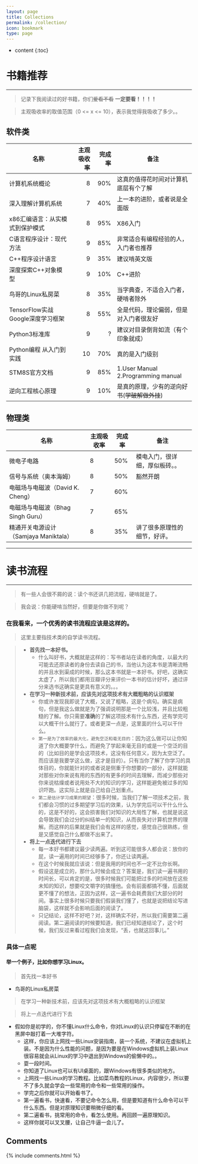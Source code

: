 ```yaml
---
layout: page
title: Collections
permalink: /collection/
icon: bookmark
type: page
---
```


* content
{:toc}



# 书籍推荐

****
> 记录下我阅读过的好书籍，你们~~爱看不看~~ **一定要看！！！！**

> 主观吸收率的取值范围（0 <= x <= 10），表示我觉得我吸收了多少。。

## 软件类

<!-- > △：理论类  ； ○：实践类 -->

|名称|主观吸收率|完成率|备注|
|----|----:|----:|----|
|计算机系统概论|8|90%|这真的值得花时间对计算机底层有个了解|
|深入理解计算机系统|7|40%|上一本的进阶，或者说是全面版|
|x86汇编语言：从实模式到保护模式|8|95%|X86入门|
|C语言程序设计：现代方法|9|85%|非常适合有编程经验的人，入门者也推荐|
|C++程序设计语言|9|35%|建议啃英文版|
|深度探索C++对象模型|9|10%|C++进阶|
|鸟哥的Linux私房菜|8|35%|当字典查，不适合入门者，硬啃者除外|
|TensorFlow实战Google深度学习框架|8|55%|全是代码，理论偏弱，但是对入门者很友好|
|Python3标准库|9|?|建议对目录倒背如流（有个印象就成）|
|Python编程 从入门到实践|10|70%|真的是入门级别|
|STM8S官方文档|9|85%|1.User Manual 2.Programming manual|
|逆向工程核心原理|9|10%|是真的原理，少有的逆向好书(~~学破解做外挂~~)|

## 物理类

|名称|主观吸收率|完成率|备注|
|----|----|----|----|
|微电子电路|8|50%|模电入门，很详细，厚似板砖。。|
|信号与系统（奥本海姆）|8|50%|豁然开朗|
|电磁场与电磁波（David K. Cheng）|7|60%||
|电磁场与电磁波（Bhag Singh Guru）|7|65%||
|精通开关电源设计（Samjaya Maniktala）|8|35%|讲了很多原理性的细节，好评。|

****

# 读书流程

****

> 有一些人会很不屑的说：读个书还讲几把流程，硬啃就是了。

> 我会说：你能硬啃当然好，但要是你做不到呢？


### 在我看来，一个优秀的读书流程应该是这样的。

> 这里主要指技术类的自学读书流程。

> * **首先找一本好书。**
>   * 什么叫好书，大概就是这样的：写书者站在读者的角度，以最大的可能去还原读者的身份去读自己的书，当他认为这本书是清晰流畅的并且水到渠成的时候，那么这本书就是一本好书。好吧，这确实太虚了，所以我们都用豆瓣评分来评价一本书的估计好坏，通过评分来选书这确实是更具有意义的。。。
> * **在学习一种新技术前，应该先对这项技术有大概粗略的认识框架**
>   * 你或许发现我即说了大概，又说了粗略，这是个病句。确实是病句，但是我这么做就是为了强调说明那是一个比较浅，并且比较粗糙的了解。你只需要**准确**的了解这项技术有什么东西，还有学完可以大概干什么就行了。或者更深一点是，这里面的什么可以干什么。
>   * ``第一是为了效率的最大化，避免空泛和毫无目的``：因为这么做可以让你知道了你大概要学什么，而避免了学起来毫无目的或是一个空泛的目的（比如目的是学会这项技术，这没有任何意义，因为太空泛了。而应该是我要学这么做，这才是目的）。只有当你了解了你学习的具体目的，你就能针对的或者说是侧重于你想要的一部分，这样就能对那些对你来说有用的东西的有更多的时间去理解，而减少那些对你来说枯燥或者说用处不大的知识的学习，这样能避免被过多的知识吓跑。这实际上就是自己给自己划重点。
>   * ``第二是估计学习成果的期望``：很多时候，当我们了解一项技术之前，我们都会习惯的过多期望学习后的效果，认为学完后可以干什么什么的，这是不好的，这会损害我们对知识的大局性了解，也就是说这会导致我们会过分的纠结单一的知识，从而丧失对计算机世界的理解。而这样的后果就是我们会有这样的感觉，感觉自己很熟练，但是又感觉自己什么都做不出来了。
> * **将上一点迭代进行下去**
>   * 每一本好书都建议最少读两遍。听到这可能很多人都会说：放你的屁，读一遍用的时间已经够多了，你还让读两遍。
>   * 在这个时候我就应该说：但是我用的时间也不一定不比你长啊。
>   * 假设这是成立的，那什么时候会成立？答案是，我们读一遍书用的时间长，可以肯定的是，很多时候我们可能把过多的时间放在这些未知的知识，想要咬文嚼字的搞懂他。会有前面都搞不懂，后面就更不懂了的想法，正因为这样，这一遍书会耗费我们大部分的时间。事实上很多时候只要我们假装我们懂了，也就是说把结论写进脑袋，这样就不会影响后面的阅读了。
>   * 只记结论，这样不好吧？对，这样确实不好，所以我们需要第二遍阅读。第二遍阅读的时候要知道，我们已经知道结论了，这个时候，我们反过来看过程我们会发现，“丢，也就这回事儿。”



### 具体一点呢

#### 举一个例子，比如你想学习Linux。

> 首先找一本好书

* 鸟哥的Linux私房菜

> 在学习一种新技术前，应该先对这项技术有大概粗略的认识框架

> 将上一点迭代进行下去

* 假如你是初学的，你不懂Linux什么命令，你对Linux的认识只停留在不断的在黑屏中敲打着一大堆字符。
    * 这样，你应该上网找一些Linux安装指南，装一个系统，不建议在虚拟机上装。不是因为什么性能的问题，是因为要是在Windows虚拟机上装Linux很容易就会从Linux的学习中退出到Windows的偷懒中的。。
    * 耍一段时间。
    * 你知道了Linux也可以有UI桌面的，跟Windows有很多类似的地方。
    * 上网找一些Linux的学习教程。比如菜鸟教程的Linux，内容很少，所以要不了多久就会学会一些常用的命令和一些常用的操作。
    * 学完之后你就可以开始看书了。
    * 第一遍看书，快速看，不要记命令怎么用，但是要知道有什么命令可以干什么东西。但是对原理知识要稍微仔细的看。
    * 第二遍看书，挑常用的命令，看怎么使用。再回顾一遍原理知识。
    * 这样你就可以叉叉腰，让自己牛逼一会儿了。

## Comments

{% include comments.html %}
